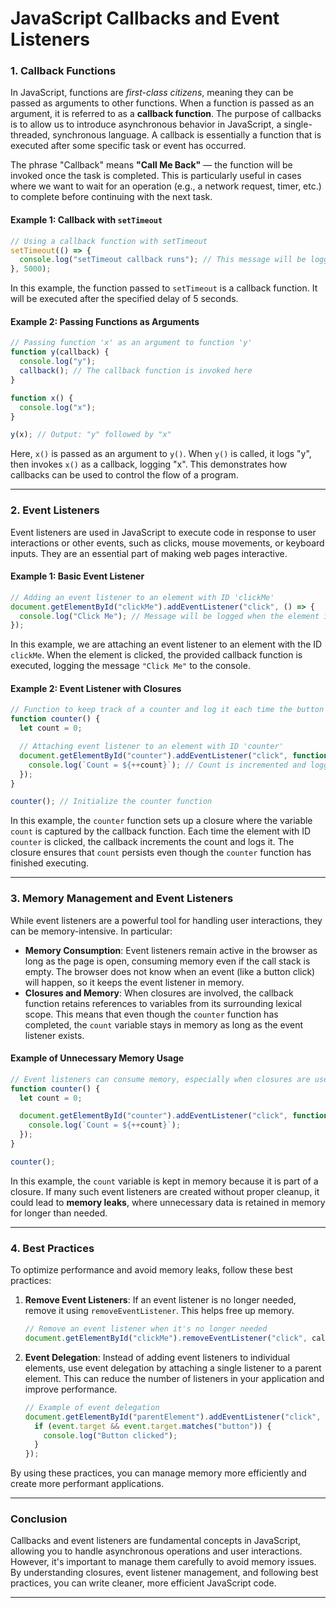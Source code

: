 # JavaScript Callbacks and Event Listeners

### **1. Callback Functions**

In JavaScript, functions are _first-class citizens_, meaning they can be passed as arguments to other functions. When a function is passed as an argument, it is referred to as a **callback function**. The purpose of callbacks is to allow us to introduce asynchronous behavior in JavaScript, a single-threaded, synchronous language. A callback is essentially a function that is executed after some specific task or event has occurred.

The phrase "Callback" means **"Call Me Back"** — the function will be invoked once the task is completed. This is particularly useful in cases where we want to wait for an operation (e.g., a network request, timer, etc.) to complete before continuing with the next task.

#### Example 1: Callback with `setTimeout`

```javascript
// Using a callback function with setTimeout
setTimeout(() => {
  console.log("setTimeout callback runs"); // This message will be logged after 5 seconds
}, 5000);
```

In this example, the function passed to `setTimeout` is a callback function. It will be executed after the specified delay of 5 seconds.

#### Example 2: Passing Functions as Arguments

```javascript
// Passing function 'x' as an argument to function 'y'
function y(callback) {
  console.log("y");
  callback(); // The callback function is invoked here
}

function x() {
  console.log("x");
}

y(x); // Output: "y" followed by "x"
```

Here, `x()` is passed as an argument to `y()`. When `y()` is called, it logs "y", then invokes `x()` as a callback, logging "x". This demonstrates how callbacks can be used to control the flow of a program.

---

### **2. Event Listeners**

Event listeners are used in JavaScript to execute code in response to user interactions or other events, such as clicks, mouse movements, or keyboard inputs. They are an essential part of making web pages interactive.

#### Example 1: Basic Event Listener

```javascript
// Adding an event listener to an element with ID 'clickMe'
document.getElementById("clickMe").addEventListener("click", () => {
  console.log("Click Me"); // Message will be logged when the element is clicked
});
```

In this example, we are attaching an event listener to an element with the ID `clickMe`. When the element is clicked, the provided callback function is executed, logging the message `"Click Me"` to the console.

#### Example 2: Event Listener with Closures

```javascript
// Function to keep track of a counter and log it each time the button is clicked
function counter() {
  let count = 0;

  // Attaching event listener to an element with ID 'counter'
  document.getElementById("counter").addEventListener("click", function () {
    console.log(`Count = ${++count}`); // Count is incremented and logged
  });
}

counter(); // Initialize the counter function
```

In this example, the `counter` function sets up a closure where the variable `count` is captured by the callback function. Each time the element with ID `counter` is clicked, the callback increments the count and logs it. The closure ensures that `count` persists even though the `counter` function has finished executing.

---

### **3. Memory Management and Event Listeners**

While event listeners are a powerful tool for handling user interactions, they can be memory-intensive. In particular:

- **Memory Consumption**: Event listeners remain active in the browser as long as the page is open, consuming memory even if the call stack is empty. The browser does not know when an event (like a button click) will happen, so it keeps the event listener in memory.
- **Closures and Memory**: When closures are involved, the callback function retains references to variables from its surrounding lexical scope. This means that even though the `counter` function has completed, the `count` variable stays in memory as long as the event listener exists.

#### Example of Unnecessary Memory Usage

```javascript
// Event listeners can consume memory, especially when closures are used
function counter() {
  let count = 0;

  document.getElementById("counter").addEventListener("click", function () {
    console.log(`Count = ${++count}`);
  });
}

counter();
```

In this example, the `count` variable is kept in memory because it is part of a closure. If many such event listeners are created without proper cleanup, it could lead to **memory leaks**, where unnecessary data is retained in memory for longer than needed.

---

### **4. Best Practices**

To optimize performance and avoid memory leaks, follow these best practices:

1. **Remove Event Listeners**: If an event listener is no longer needed, remove it using `removeEventListener`. This helps free up memory.

   ```javascript
   // Remove an event listener when it's no longer needed
   document.getElementById("clickMe").removeEventListener("click", callbackFunction);
   ```

2. **Event Delegation**: Instead of adding event listeners to individual elements, use event delegation by attaching a single listener to a parent element. This can reduce the number of listeners in your application and improve performance.

   ```javascript
   // Example of event delegation
   document.getElementById("parentElement").addEventListener("click", function (event) {
     if (event.target && event.target.matches("button")) {
       console.log("Button clicked");
     }
   });
   ```

By using these practices, you can manage memory more efficiently and create more performant applications.

---

### **Conclusion**

Callbacks and event listeners are fundamental concepts in JavaScript, allowing you to handle asynchronous operations and user interactions. However, it's important to manage them carefully to avoid memory issues. By understanding closures, event listener management, and following best practices, you can write cleaner, more efficient JavaScript code.

---
